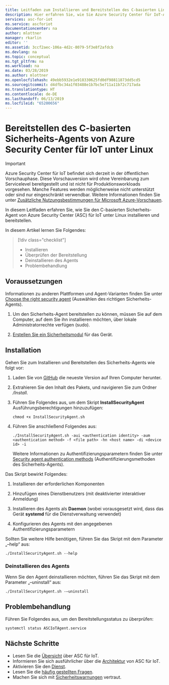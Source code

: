 ```yaml
---
title: Leitfaden zum Installieren und Bereitstellen des C-basierten Linux-Agents von Azure Security Center für IoT (Vorschauversion) | Microsoft-Dokumentation
description: Hier erfahren Sie, wie Sie Azure Security Center für IoT-Agent unter Linux (32 Bit und 64 Bit) installieren.
services: asc-for-iot
ms.service: ascforiot
documentationcenter: na
author: mlottner
manager: rkarlin
editor: ''
ms.assetid: 3ccf2aec-106a-4d2c-8079-5f3e8f2afdcb
ms.devlang: na
ms.topic: conceptual
ms.tgt_pltfrm: na
ms.workload: na
ms.date: 03/28/2019
ms.author: mlottner
ms.openlocfilehash: 49ebb5932e1e918330625fd0df98811873dd5cd5
ms.sourcegitcommit: d4dfbc34a1f03488e1b7bc5e711a11b72c717ada
ms.translationtype: HT
ms.contentlocale: de-DE
ms.lasthandoff: 06/13/2019
ms.locfileid: "65200656"
---
```

# <a name="deploy-azure-security-center-for-iot-c-based-security-agent-for-linux"></a>Bereitstellen des C-basierten Sicherheits-Agents von Azure Security Center für IoT unter Linux

> [!IMPORTANT]
> Azure Security Center für IoT befindet sich derzeit in der öffentlichen Vorschauphase.
> Diese Vorschauversion wird ohne Vereinbarung zum Servicelevel bereitgestellt und ist nicht für Produktionsworkloads vorgesehen. Manche Features werden möglicherweise nicht unterstützt oder sind nur eingeschränkt verwendbar. Weitere Informationen finden Sie unter [Zusätzliche Nutzungsbestimmungen für Microsoft Azure-Vorschauen](https://azure.microsoft.com/support/legal/preview-supplemental-terms/).

In diesem Leitfaden erfahren Sie, wie Sie den C-basierten Sicherheits-Agent von Azure Security Center (ASC) für IoT unter Linux installieren und bereitstellen.

In diesem Artikel lernen Sie Folgendes: 
> [!div class="checklist"]
> * Installieren
> * Überprüfen der Bereitstellung
> * Deinstallieren des Agents
> * Problembehandlung 

## <a name="prerequisites"></a>Voraussetzungen

Informationen zu anderen Plattformen und Agent-Varianten finden Sie unter [Choose the right security agent](how-to-deploy-agent.md) (Auswählen des richtigen Sicherheits-Agents).

1. Um den Sicherheits-Agent bereitstellen zu können, müssen Sie auf dem Computer, auf dem Sie ihn installieren möchten, über lokale Administratorrechte verfügen (sudo).

1. [Erstellen Sie ein Sicherheitsmodul](quickstart-create-security-twin.md) für das Gerät.

## <a name="installation"></a>Installation 

Gehen Sie zum Installieren und Bereitstellen des Sicherheits-Agents wie folgt vor:


1. Laden Sie von [GitHub](https://aka.ms/iot-security-github-c) die neueste Version auf Ihren Computer herunter.

1. Extrahieren Sie den Inhalt des Pakets, und navigieren Sie zum Ordner _/Install_.

1. Führen Sie Folgendes aus, um dem Skript **InstallSecurityAgent** Ausführungsberechtigungen hinzuzufügen:
    
   ```
   chmod +x InstallSecurityAgent.sh
   ```

1. Führen Sie anschließend Folgendes aus: 

   ```
   ./InstallSecurityAgent.sh -aui <authentication identity> -aum <authentication method> -f <file path> -hn <host name> -di <device id> -i
   ```
   
   Weitere Informationen zu Authentifizierungsparametern finden Sie unter [Security agent authentication methods](concept-security-agent-authentication-methods.md) (Authentifizierungsmethoden des Sicherheits-Agents).

Das Skript bewirkt Folgendes:

1. Installieren der erforderlichen Komponenten

2. Hinzufügen eines Dienstbenutzers (mit deaktivierter interaktiver Anmeldung)

3. Installieren des Agents als **Daemon** (wobei vorausgesetzt wird, dass das Gerät **systemd** für die Dienstverwaltung verwendet)

4. Konfigurieren des Agents mit den angegebenen Authentifizierungsparametern 

Sollten Sie weitere Hilfe benötigen, führen Sie das Skript mit dem Parameter „–help“ aus: 
    
    ./InstallSecurityAgent.sh --help

### <a name="uninstall-the-agent"></a>Deinstallieren des Agents

Wenn Sie den Agent deinstallieren möchten, führen Sie das Skript mit dem Parameter „–uninstall“ aus:

    ./InstallSecurityAgent.sh -–uninstall

## <a name="troubleshooting"></a>Problembehandlung
Führen Sie Folgendes aus, um den Bereitstellungsstatus zu überprüfen:

    systemctl status ASCIoTAgent.service


## <a name="next-steps"></a>Nächste Schritte
- Lesen Sie die [Übersicht](overview.md) über ASC für IoT.
- Informieren Sie sich ausführlicher über die [Architektur](architecture.md) von ASC für IoT.
- Aktivieren Sie den [Dienst](quickstart-onboard-iot-hub.md).
- Lesen Sie die [häufig gestellten Fragen](resources-frequently-asked-questions.md).
- Machen Sie sich mit [Sicherheitswarnungen](concept-security-alerts.md) vertraut.